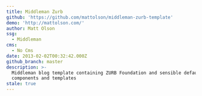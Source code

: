 ```yaml
---
title: Middleman Zurb
github: 'https://github.com/mattolson/middleman-zurb-template'
demo: 'http://mattolson.com/'
author: Matt Olson
ssg:
  - Middleman
cms:
  - No Cms
date: 2013-02-02T00:32:42.000Z
github_branch: master
description: >-
  Middleman blog template containing ZURB Foundation and sensible default
  components and templates
stale: true
---
```

